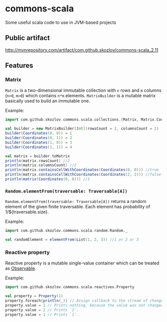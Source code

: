 # commons-scala
Some useful scala code to use in JVM-based projects

## Public artifact

http://mvnrepository.com/artifact/com.github.skozlov/commons-scala_2.11

## Features

### Matrix

`Matrix` is a two-dimensional immutable collection with `n` rows and `m` columns (`n>0`, `m>0`) which contains `n*m` elements.
`MatrixBuilder` is a mutable matrix basically used to build an immutable one.

Example:

```scala
import com.github.skozlov.commons.scala.collections.{Matrix, Matrix.Coordinates, MatrixBuilder}

val builder = new MatrixBuilder[Int](rowsCount = 2, columnsCount = 2)
builder(Coordinates(0, 0)) = 1
builder(Coordinates(0, 1)) = 2
builder(Coordinates(1, 0)) = 3
builder(Coordinates(1, 1)) = 4

val matrix = builder.toMatrix
println(matrix.rowsCount) //2
println(matrix.columnsCount) //2
println(matrix.containsCellWithCoordinates(Coordinates(0, 0))) //true
println(matrix.containsCellWithCoordinates(Coordinates(2, 2))) //false
println(matrix(Coordinates(0, 0))) //1
```

### `Random.elementFrom(traversable: Traversable[A])`

`Random.elementFrom(traversable: Traversable[A])` returns a random element of the given finite traversable.
Each element has probability of 1/${traversable.size}.

Example:

```scala
import com.github.skozlov.commons.scala.random.Random._

val randomElement = elementFrom(List(1, 2, 3)) //1 or 2 or 3
```

### Reactive property

Reactive property is a mutable single-value container which can be treated as [Observable](http://reactivex.io/rxscala/scaladoc/#rx.lang.scala.Observable).

Example:

```scala
import com.github.skozlov.commons.scala.reactivex.Property

val property = Property(1)
property.foreach{println(_)} // Assign callback to the stream of changes of the property. Prints `1` immediately.
property.value = 1 // Prints nothing, because the value was not changed.
property.value = 2 // Prints `2`.
property.value = 1 // Prints `1`.
```
